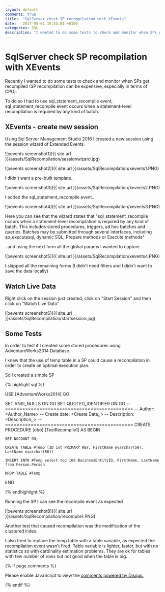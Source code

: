 ```yaml
---
layout: default
comments: true
title:  "SqlServer check SP recompilation with XEvents"
date:   2017-05-01 19:55:01 +0100
categories: SQL
description: "I wanted to do some tests to check and monitor when SPs get recompiled, using sql_statement_recompile event.."
---
```

# [](#header-1)SqlServer check SP recompilation with XEvents

Recently I wanted to do some tests to check and monitor when SPs get recompiled (SP recompilation can be expensive, especially in terms of CPU).

To do so I had to use sql_statement_recompile event, sql_statement_recompile event occurs when a statement-level recompilation is required by any kind of batch.

## [](#header-2) XEvents - create new session

Using Sql Server Management Studio 2016 I created a new session using the session wizard of Extended Events.

![xevents screenshot1]({{ site.url }}/assets/SqlRecompilation/sessionwizard.jpg)

![xevents screenshot2]({{ site.url }}/assets/SqlRecompilation/xevents1.PNG)

I didn't want a pre-built template..

![xevents screenshot3]({{ site.url }}/assets/SqlRecompilation/xevents2.PNG)

I added the sql_statement_recompile event..

![xevents screenshot4]({{ site.url }}/assets/SqlRecompilation/xevents3.PNG)

Here you can see that the wizard states that "sql_statement_recompile occurs when a statement-level recompilation is required by any kind of batch. This includes stored procedures, triggers, ad hoc batches and queries. Batches may be submitted through several interfaces, including sp_executesql, dynamic SQL, Prepare methods or Execute methods"

..and using the next form all the global params I wanted to capture

![xevents screenshot5]({{ site.url }}/assets/SqlRecompilation/xevents4.PNG)

I skipped all the remaining forms (I didn't need filters and I didn't want to save the data locally)

## [](#header-3) Watch Live Data

Right click on the session just created, click on "Start Session" and then click on "Watch Live Data"

![xevents screenshot6]({{ site.url }}/assets/SqlRecompilation/startsession.jpg)

## [](#header-3) Some Tests

In order to test it I created some stored procedures using AdventureWorks2014 Database.

I knew that the use of temp table in a SP could cause a recompilation in order to create an optimal execution plan.

So I created a simple SP

{% highlight sql %}

USE [AdventureWorks2014]
GO

SET ANSI_NULLS ON
GO
SET QUOTED_IDENTIFIER ON
GO
-- =============================================
-- Author:		<Author,,Name>
-- Create date: <Create Date,,>
-- Description:	<Description,,>
-- =============================================
CREATE PROCEDURE [dbo].[TestRecompile1] 
AS
BEGIN

	SET NOCOUNT ON;

    CREATE TABLE #Temp (ID int PRIMARY KEY, FirstName nvarchar(50), LastName nvarchar(50))

	INSERT INTO #Temp select top 100 BusinessEntityID, FirstName, LastName from Person.Person

	DROP TABLE #Temp  

END

{% endhighlight %}

Running the SP I can see the recompile event as expected

![xevents screenshot8]({{ site.url }}/assets/SqlRecompilation/recompile1.PNG)

Another test that caused recompilation was the modification of the clustered index.

I also tried to replace the temp table with a table variable, as expected the recompilation event wasn't fired. Table variable is lighter, faster, but with no statistics so with cardinality estimation problems. They are ok for tables with few number of rows but not good when the table is big.

{% if page.comments %}

<div id="disqus_thread"></div>
<script>

/**
*  RECOMMENDED CONFIGURATION VARIABLES: EDIT AND UNCOMMENT THE SECTION BELOW TO INSERT DYNAMIC VALUES FROM YOUR PLATFORM OR CMS.
*  LEARN WHY DEFINING THESE VARIABLES IS IMPORTANT: https://disqus.com/admin/universalcode/#configuration-variables*/
/*
var disqus_config = function () {
this.page.url = PAGE_URL;  // Replace PAGE_URL with your page's canonical URL variable
this.page.identifier = PAGE_IDENTIFIER; // Replace PAGE_IDENTIFIER with your page's unique identifier variable
};
*/
(function() { // DON'T EDIT BELOW THIS LINE
var d = document, s = d.createElement('script');
s.src = 'https://maciti-github-io.disqus.com/embed.js';
s.setAttribute('data-timestamp', +new Date());
(d.head || d.body).appendChild(s);
})();
</script>
<noscript>Please enable JavaScript to view the <a href="https://disqus.com/?ref_noscript">comments powered by Disqus.</a></noscript>
  
{% endif %}
